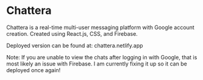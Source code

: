 # Chattera
Chattera is a real-time multi-user messaging platform with Google account creation. Created using React.js, CSS, and Firebase.

Deployed version can be found at: chattera.netlify.app

Note: If you are unable to view the chats after logging in with Google, that is most likely an issue with Firebase. I am currently fixing it up so it can be deployed once again!
